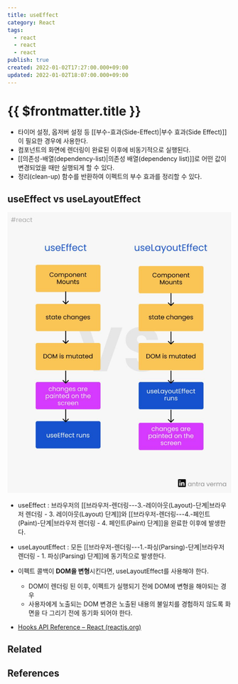 ```yaml
---
title: useEffect
category: React
tags:
  - react
  - react
  - react
publish: true
created: 2022-01-02T17:27:00.000+09:00
updated: 2022-01-02T18:07:00.000+09:00
---
```


# {{ $frontmatter.title }}

- 타이머 설정, 옵저버 설정 등 [[부수-효과(Side-Effect)|부수 효과(Side Effect)]]이 필요한 경우에 사용한다.
- 컴포넌트의 화면에 렌더링이 완료된 이후에 비동기적으로 실행된다.
- [[의존성-배열(dependency-list)|의존성 배열(dependency list)]]로 어떤 값이 변경되었을 때만 실행되게 할 수 있다.
- 정리(clean-up) 함수를 반환하여 이펙트의 부수 효과를 정리할 수 있다.

## useEffect vs useLayoutEffect

![useEffect-vs-useLayoutEffect](./images/useEffect-vs-useLayoutEffect.png)

- useEffect : 브라우저의 [[브라우저-렌더링---3.-레이아웃(Layout)-단계|브라우저 렌더링 - 3. 레이아웃(Layout) 단계]]와 [[브라우저-렌더링---4.-페인트(Paint)-단계|브라우저 렌더링 - 4. 페인트(Paint) 단계]]을 완료한 이후에 발생한다.
- useLayoutEffect : 모든 [[브라우저-렌더링---1.-파싱(Parsing)-단계|브라우저 렌더링 - 1. 파싱(Parsing) 단계]]에 동기적으로 발생한다.
- 이펙트 콜백이 **DOM을 변형**시킨다면, useLayoutEffect를 사용해야 한다.

  - DOM이 렌더링 된 이후, 이펙트가 실행되기 전에 DOM에 변형을 해야되는 경우
  - 사용자에게 노출되는 DOM 변경은 노출된 내용의 불일치를 경험하지 않도록 화면을 다 그리기 전에 동기화 되어야 한다.

- [Hooks API Reference – React (reactjs.org)](https://ko.reactjs.org/docs/hooks-reference.html#timing-of-effects)

## Related

## References
